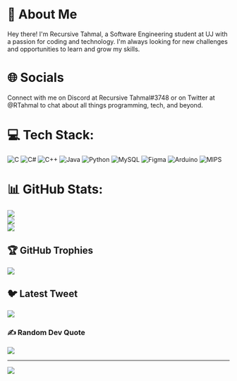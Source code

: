 # 💫 About Me
Hey there! I'm Recursive Tahmal, a Software Engineering student at UJ with a passion for coding and technology. I'm always looking for new challenges and opportunities to learn and grow my skills.

# 🌐 Socials
Connect with me on Discord at Recursive Tahmal#3748 or on Twitter at @RTahmal to chat about all things programming, tech, and beyond.

# 💻 Tech Stack:
![C](https://img.shields.io/badge/c-%2300599C.svg?style=for-the-badge&logo=c&logoColor=white) ![C#](https://img.shields.io/badge/c%23-%23239120.svg?style=for-the-badge&logo=c-sharp&logoColor=white) ![C++](https://img.shields.io/badge/c++-%2300599C.svg?style=for-the-badge&logo=c%2B%2B&logoColor=white) ![Java](https://img.shields.io/badge/java-%23ED8B00.svg?style=for-the-badge&logo=java&logoColor=white) ![Python](https://img.shields.io/badge/python-3670A0?style=for-the-badge&logo=python&logoColor=ffdd54) ![MySQL](https://img.shields.io/badge/mysql-%2300f.svg?style=for-the-badge&logo=mysql&logoColor=white) 	![Figma](https://img.shields.io/badge/figma-%23F24E1E.svg?style=for-the-badge&logo=figma&logoColor=white) ![Arduino](https://img.shields.io/badge/-Arduino-00979D?style=for-the-badge&logo=Arduino&logoColor=white) ![MIPS](https://img.shields.io/badge/MIPS-%2300000.svg?style=for-the-badge&logo=mips&logoColor=white)
# 📊 GitHub Stats:
![](https://github-readme-stats.vercel.app/api?username=Recursive-Tahmal&theme=radical&hide_border=false&include_all_commits=true&count_private=true)<br/>
![](https://github-readme-streak-stats.herokuapp.com/?user=Recursive-Tahmal&theme=radical&hide_border=false)<br/>
![](https://github-readme-stats.vercel.app/api/top-langs/?username=Recursive-Tahmal&theme=radical&hide_border=false&include_all_commits=true&count_private=true&layout=compact)

## 🏆 GitHub Trophies
![](https://github-profile-trophy.vercel.app/?username=Recursive-Tahmal&theme=radical&no-frame=false&no-bg=true&margin-w=4)

## 🐦 Latest Tweet
[![](https://gtce.itsvg.in/api?username=@RTahmal)](https://github.com/VishwaGauravIn/github-twitter-card-embed)

### ✍️ Random Dev Quote
![](https://quotes-github-readme.vercel.app/api?type=vetical&theme=radical)

---
[![](https://visitcount.itsvg.in/api?id=Recursive-Tahmal&icon=0&color=0)](https://visitcount.itsvg.in)

<!-- Proudly created with GPRM ( https://gprm.itsvg.in ) -->
